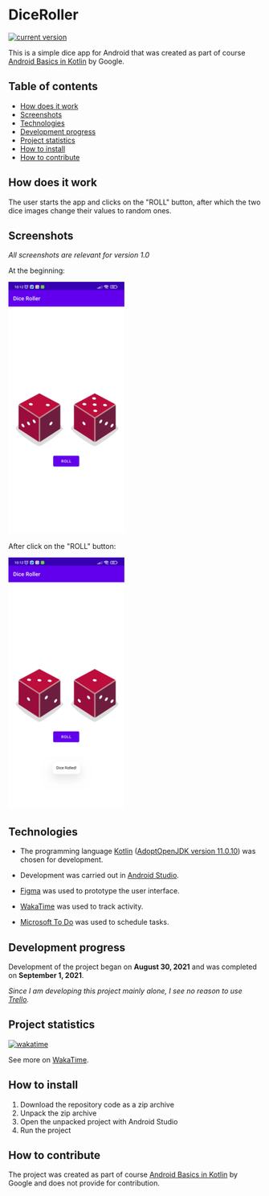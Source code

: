 # DiceRoller

[![current version](https://img.shields.io/badge/current_version-1.0-green)](#)

This is a simple dice app for Android that was created as part of course [Android Basics in Kotlin](https://developer.android.com/courses/android-basics-kotlin/course) by Google.

## Table of contents

- [How does it work](#How-does-it-work)
- [Screenshots](#Screenshots)
- [Technologies](#Technologies)
- [Development progress](#Development-progress)
- [Project statistics](#Project-statistics)
- [How to install](#How-to-install)
- [How to contribute](#How-to-contribute)

## How does it work

The user starts the app and clicks on the "ROLL" button, after which the two dice images change their values to random ones.

## Screenshots

*All screenshots are relevant for version 1.0*

At the beginning:

<img src="screenshots/screenshot_start.png" alt="screenshot_start" style="width:231px;height:500px;">

After click on the "ROLL" button:

<img src="screenshots/screenshot_roll.png" alt="screenshot_roll" style="width:231px;height:500px;">   

## Technologies

- The programming
  language [Kotlin](https://kotlinlang.org/) ([AdoptOpenJDK version 11.0.10](https://adoptopenjdk.net/))
  was chosen for development.

- Development was carried out in [Android Studio](https://developer.android.com/studio/).

- [Figma](https://www.figma.com/) was used to prototype the user interface.

- [WakaTime](https://wakatime.com/) was used to track activity.

- [Microsoft To Do](https://todo.microsoft.com/tasks/) was used to schedule tasks.

## Development progress

Development of the project began on **August 30, 2021** and was completed on **September 1, 2021**.

*Since I am developing this project mainly alone, I see no reason to use [Trello](https://trello.com/).*

## Project statistics

[![wakatime](https://wakatime.com/badge/github/VitasSalvantes/DiceRoller.svg)](https://wakatime.com/badge/github/VitasSalvantes/DiceRoller)

See more
on [WakaTime](https://wakatime.com/@VitasSalvantes/projects/yewzbukwdl).

## How to install

1. Download the repository code as a zip archive
2. Unpack the zip archive
3. Open the unpacked project with Android Studio
4. Run the project

## How to contribute

The project was created as part of course [Android Basics in Kotlin](https://developer.android.com/courses/android-basics-kotlin/course) by Google and does not provide for contribution.
